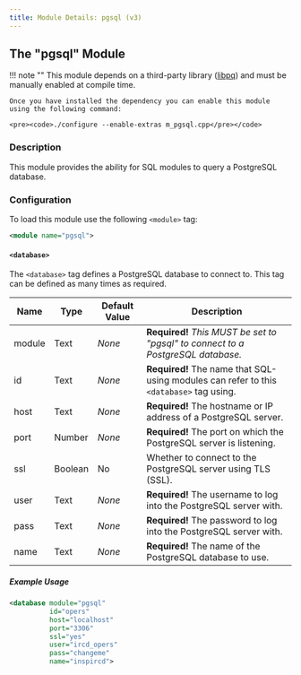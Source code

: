 ```yaml
---
title: Module Details: pgsql (v3)
---
```


## The "pgsql" Module

!!! note ""
    This module depends on a third-party library ([libpq](https://www.postgresql.org/docs/current/static/libpq.html)) and must be manually enabled at compile time.

    Once you have installed the dependency you can enable this module using the following command:

    <pre><code>./configure --enable-extras m_pgsql.cpp</pre></code>

### Description

This module provides the ability for SQL modules to query a PostgreSQL database.

### Configuration

To load this module use the following `<module>` tag:

```xml
<module name="pgsql">
```

#### `<database>`

The `<database>` tag defines a PostgreSQL database to connect to. This tag can be defined as many times as required.

Name   | Type    | Default Value | Description
------ | ------- | ------------- | -----------
module | Text    | *None*        | **Required!** *This MUST be set to "pgsql" to connect to a PostgreSQL database.*
id     | Text    | *None*        | **Required!** The name that SQL-using modules can refer to this `<database>` tag using.
host   | Text    | *None*        | **Required!** The hostname or IP address of a PostgreSQL server.
port   | Number  | *None*        | **Required!** The port on which the PostgreSQL server is listening.
ssl    | Boolean | No            | Whether to connect to the PostgreSQL server using TLS (SSL).
user   | Text    | *None*        | **Required!** The username to log into the PostgreSQL server with.
pass   | Text    | *None*        | **Required!** The password to log into the PostgreSQL server with.
name   | Text    | *None*        | **Required!** The name of the PostgreSQL database to use.

##### Example Usage

```xml
<database module="pgsql"
          id="opers"
          host="localhost"
          port="3306"
          ssl="yes"
          user="ircd_opers"
          pass="changeme"
          name="inspircd">
```

